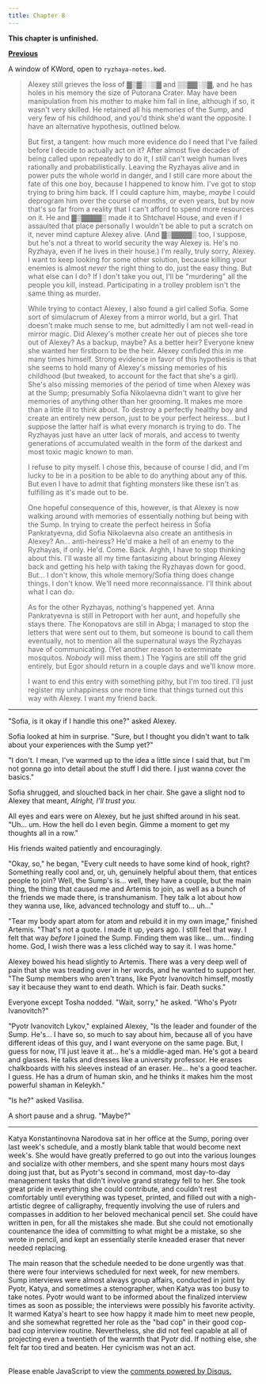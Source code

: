 ```yaml
---
title: Chapter 8
---
```


**This chapter is unfinished.**

[**Previous**](ch-7.html)

A window of KWord, open to `ryzhaya-notes.kwd`.

> Alexey still grieves the loss of ▓▒▓▒░▒▓ and ▒▒▓▓░▒▓, and he has holes in his memory the size of Putorana Crater. May have been manipulation from his mother to make him fall in line, although if so, it wasn't very skilled. He retained all his memories of the Sump, and very few of his childhood, and you'd think she'd want the opposite. I have an alternative hypothesis, outlined below.
> 
> But first, a tangent: how much more evidence do I need that I've failed before I decide to actually act on it? After almost five decades of being called upon repeatedly to do it, I _still_ can't weigh human lives rationally and probabilistically. Leaving the Ryzhayas alive and in power puts the whole world in danger, and I still care more about the fate of this one boy, because I happened to know him. I've got to stop trying to bring him back. If I could capture him, maybe, _maybe_ I could deprogram him over the course of months, or even years, but by now that's so far from a reality that I can't afford to spend more resources on it. He and ▓▒▓▓▓▓▒ made it to Shtchavel House, and even if I assaulted that place personally I wouldn't be able to put a scratch on it, never mind capture Alexey alive. (And ▓▒▓▓▓▓▒ too, I suppose, but he's not a threat to world security the way Alexey is. He's no Ryzhaya, even if he lives in their house.) I'm really, truly sorry, Alexey. I want to keep looking for some other solution, because killing your enemies is almost _never_ the right thing to do, just the easy thing. But what else can I do? If I don't take you out, I'll be "murdering" all the people you kill, instead. Participating in a trolley problem isn't the same thing as murder.
> 
> While trying to contact Alexey, I also found a girl called Sofia. Some sort of simulacrum of Alexey from a mirror world, but a girl. That doesn't make much sense to me, but admittedly I am not well-read in mirror magic. Did Alexey's mother create her out of pieces she tore out of Alexey? As a backup, maybe? As a better heir? Everyone knew she wanted her firstborn to be the heir. Alexey confided this in me many times himself. Strong evidence in favor of this hypothesis is that she seems to hold many of Alexey's missing memories of his childhood (but tweaked, to account for the fact that she's a girl). She's also missing memories of the period of time when Alexey was at the Sump; presumably Sofia Nikolaevna didn't want to give her memories of anything other than her grooming. It makes me more than a little ill to think about. To destroy a perfectly healthy boy and create an entirely new person, just to be your perfect heiress... but I suppose the latter half is what every monarch is trying to do. The Ryzhayas just have an utter lack of morals, and access to twenty generations of accumulated wealth in the form of the darkest and most toxic magic known to man.
> 
> I refuse to pity myself. I chose this, because of course I did, and I'm lucky to be in a position to be able to do anything about any of this. But even I have to admit that fighting monsters like these isn't as fulfilling as it's made out to be.
>
> One hopeful consequence of this, however, is that Alexey is now walking around with memories of essentially nothing but being with the Sump. In trying to create the perfect heiress in Sofia Pankratyevna, did Sofia Nikolaevna also create an antithesis in Alexey? An... anti-heiress? He'd make a hell of an enemy to the Ryzhayas, if only. He'd. Come. Back. Arghh, I have to stop thinking about this. I'll waste all my time fantasizing about bringing Alexey back and getting his help with taking the Ryzhayas down for good. But... I don't know, this whole memory/Sofia thing does change things. I don't know. We'll need more reconnaissance. I'll think about what I can do.
> 
> As for the other Ryzhayas, nothing's happened yet. Anna Pankratyevna is still in Petroport with her aunt, and hopefully she stays there. The Konopatovs are still in Abga; I managed to stop the letters that were sent out to them, but someone is bound to call them eventually, not to mention all the supernatural ways the Ryzhayas have of communicating. (Yet another reason to exterminate mosquitos. _Nobody_ will miss them.) The Yagins are still off the grid entirely, but Egor should return in a couple days and we'll know more.
> 
> I want to end this entry with something pithy, but I'm too tired. I'll just register my unhappiness one more time that things turned out this way with Alexey. I want my friend back.

---

"Sofia, is it okay if I handle this one?" asked Alexey.

Sofia looked at him in surprise. "Sure, but I thought you didn't want to talk about your experiences with the Sump yet?"

"I don't. I mean, I've warmed up to the idea a little since I said that, but I'm not gonna go into detail about the stuff I did there. I just wanna cover the basics."

Sofia shrugged, and slouched back in her chair. She gave a slight nod to Alexey that meant, _Alright, I'll trust you._

All eyes and ears were on Alexey, but he just shifted around in his seat. "Uh… um. How the hell do I even begin. Gimme a moment to get my thoughts all in a row."

His friends waited patiently and encouragingly.

"Okay, so," he began, "Every cult needs to have some kind of hook, right? Something really cool and, or, uh, genuinely helpful about them, that entices people to join? Well, the Sump's is… well, they have a couple, but the main thing, the thing that caused me and Artemis to join, as well as a bunch of the friends we made there, is transhumanism. They talk a lot about how they wanna use, like, advanced technology and stuff to… uh…"

"Tear my body apart atom for atom and rebuild it in my own image," finished Artemis. "That's not a quote. I made it up, years ago. I still feel that way. I felt that way _before_ I joined the Sump. Finding them was like… um… finding home. God, I wish there was a less clichéd way to say it. I was home."

Alexey bowed his head slightly to Artemis. There was a very deep well of pain that she was treading over in her words, and he wanted to support her. "The Sump members who aren't trans, like Pyotr Ivanovitch himself, mostly say it because they want to end death. Which is fair. Death sucks."

Everyone except Tosha nodded. "Wait, sorry," he asked. "Who's Pyotr Ivanovitch?"

"Pyotr Ivanovitch Lykov," explained Alexey, "Is the leader and founder of the Sump. He's… I have so, so much to say about him, because all of you have different ideas of this guy, and I want everyone on the same page. But, I guess for now, I'll just leave it at… he's a middle-aged man. He's got a beard and glasses. He talks and dresses like a university professor. He erases chalkboards with his sleeves instead of an eraser. He… he's a good teacher. I guess. He has a drum of human skin, and he thinks it makes him the most powerful shaman in Keleykh."

"Is he?" asked Vasilisa.

A short pause and a shrug. "Maybe?"

---

Katya Konstantinovna Narodova sat in her office at the Sump, poring over last week's schedule, and a mostly blank table that would become next week's. She would have greatly preferred to go out into the various lounges and socialize with other members, and she spent many hours most days doing just that, but as Pyotr's second in command, most day-to-day management tasks that didn't involve grand strategy fell to her. She took great pride in everything she could contribute, and couldn't rest comfortably until everything was typeset, printed, and filled out with a nigh-artistic degree of calligraphy, frequently involving the use of rulers and compasses in addition to her beloved mechanical pencil set. She could have written in pen, for all the mistakes she made. But she could not emotionally countenance the idea of committing to what might be a mistake, so she wrote in pencil, and kept an essentially sterile kneaded eraser that never needed replacing.

The main reason that the schedule needed to be done urgently was that there were four interviews scheduled for next week, for new members. Sump interviews were almost always group affairs, conducted in joint by Pyotr, Katya, and sometimes a stenographer, when Katya was too busy to take notes. Pyotr would want to be informed about the finalized interview times as soon as possible; the interviews were possibly his favorite activity. It warmed Katya's heart to see how happy it made him to meet new people, and she somewhat regretted her role as the "bad cop" in their good cop-bad cop interview routine. Nevertheless, she did not feel capable at all of projecting even a twentieth of the warmth that Pyotr did. If nothing else, she felt far too tired and beaten. Her cynicism was not an act.

<br />

<div id="disqus_thread"></div>
<script>
    var disqus_config = function () {
    this.page.url = 'https://mszegedy.github.io/plea/';
    this.page.identifier = 'ch-8';
    };
    (function() {
    var d = document, s = d.createElement('script');
    s.src = 'https://plea.disqus.com/embed.js';
    s.setAttribute('data-timestamp', +new Date());
    (d.head || d.body).appendChild(s);
    })();
</script>
<noscript>Please enable JavaScript to view the <a href="https://disqus.com/?ref_noscript">comments powered by Disqus.</a></noscript>
